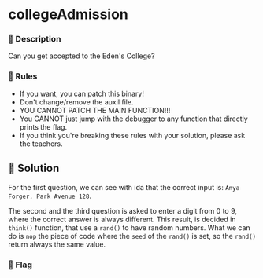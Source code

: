 # collegeAdmission
### 📍 Description
Can you get accepted to the Eden's College?

### 📄 Rules
- If you want, you can patch this binary!
- Don't change/remove the auxil file.
- YOU CANNOT PATCH THE MAIN FUNCTION!!!
- You CANNOT just jump with the debugger to any function that directly prints the flag.
- If you think you're breaking these rules with your solution, please ask the teachers.

## 🔑 Solution
For the first question, we can see with ida that the correct input is: `Anya Forger, Park Avenue 128`. 

The second and the third question is asked to enter a digit from 0 to 9, where the correct answer is always different. This result, is decided in `think()` function, that use a `rand()` to have random numbers. What we can do is `nop` the piece of code where the `seed` of the `rand()` is set, so the `rand()` return always the same value.

### 🚩 Flag
```plain

```